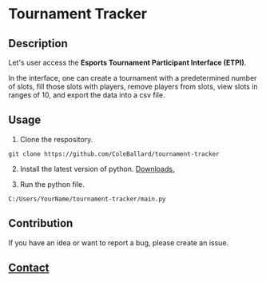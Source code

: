 # Tournament Tracker

## Description

Let's user access the **Esports Tournament Participant Interface (ETPI)**.

In the interface, one can create a tournament with a predetermined number of slots, fill those slots with players, remove players from slots, view slots in ranges of 10, and export the data into a csv file.

## Usage

1. Clone the respository.

```shell
git clone https://github.com/ColeBallard/tournament-tracker
```

2. Install the latest version of python. [Downloads.](https://www.python.org/downloads/)

3. Run the python file.

```shell
C:/Users/YourName/tournament-tracker/main.py
```

## Contribution
If you have an idea or want to report a bug, please create an issue.

## **[Contact](https://coleb.io/contact)**

